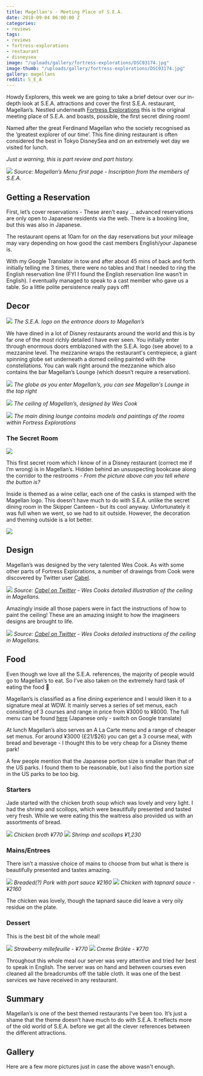 ```yaml
---
title: Magellan's - Meeting Place of S.E.A.
date: 2018-09-04 06:00:00 Z
categories:
- reviews
tags:
- reviews
- fortress-explorations
- restaurant
- disneysea
image: "/uploads/gallery/fortress-explorations/DSC03174.jpg"
image-thumb: "/uploads/gallery/fortress-explorations/DSC03174.jpg"
gallery: magellans
reddit: S_E_A
---
```


Howdy Explorers, this week we are going to take a brief detour over our in-depth look at S.E.A. attractions and cover the first S.E.A. restaurant, Magellan’s. Nestled underneath [Fortress Explorations](/history/fortress-explorations) this is the original meeting place of S.E.A. and boasts, possible, the first secret dining room! 

Named after the great Ferdinand Magellan who the society recognised as the ‘greatest explorer of our time’. This fine dining restaurant is often considered the best in Tokyo DisneySea and on an extremely wet day we visited for lunch.

*Just a warning, this is part review and part history.*

![](/uploads/posts/magellans/IMG_0427.jpg)
*Source: Magellan’s Menu first page - Inscription from the members of S.E.A.*

## Getting a Reservation
First, let’s cover reservations - These aren’t easy … advanced reservations are only open to Japanese residents via the web. There is a booking line, but this was also in Japanese.

The restaurant opens at 10am for on the day reservations but your mileage may vary depending on how good the cast members English/your Japanese is.

With my Google Translator in tow and after about 45 mins of back and forth initially telling me 3 times, there were no tables and that I needed to ring the English reservation line (FYI I found the English reservation line wasn’t in English). I eventually managed to speak to a cast member who gave us a table. So a little polite persistence really pays off!

## Decor
![](/uploads/posts/magellans/DSC03223.jpg)
*The S.E.A. logo on the entrance doors to Magellan’s*

We have dined in a lot of Disney restaurants around the world and this is by far one of the most richly detailed I have ever seen. You initially enter through enormous doors emblazoned with the S.E.A. logo (see above) to a mezzanine level. The mezzanine wraps the restaurant's centrepiece, a giant spinning globe set underneath a domed ceiling painted with the constellations. You can walk right around the mezzanine which also contains the bar Magellan’s Lounge (which doesn’t require a reservation).

![](/uploads/posts/magellans/DSC03247.jpg)
*The globe as you enter Magellan’s, you can see Magellan's Lounge in the top right*

![](/uploads/posts/magellans/DSC03227.jpg)
*The ceiling of Magellan’s, designed by Wes Cook*

![](/uploads/posts/magellans/DSC03246.jpg)
*The main dining lounge contains models and paintings of the rooms within Fortress Explorations*

### The Secret Room
![](/uploads/posts/magellans/DSC03228.jpg)

This first secret room which I know of in a Disney restaurant (correct me if I’m wrong) is in Magellan’s. Hidden behind an unsuspecting bookcase along the corridor to the restrooms - *From the picture above can you tell where the button is?*

Inside is themed as a wine cellar, each one of the casks is stamped with the Magellan logo. This doesn’t have much to do with S.E.A. unlike the secret dining room in the Skipper Canteen - but its cool anyway. Unfortunately it was full when we went, so we had to sit outside. However, the decoration and theming outside is a lot better.

![](/uploads/posts/magellans/DSC03238.jpg)

## Design
Magellan’s was designed by the very talented Wes Cook. As with some other parts of Fortress Explorations, a number of drawings from Cook were discovered by Twitter user [Cabel](https://twitter.com/cabel/status/852633504957345792?ref_src=twsrc%5Etfw%7Ctwcamp%5Etweetembed&ref_url=https%3A%2F%2Fforums.wdwmagic.com%2Fthreads%2Fanyone-know-who-the-team-was-behind-fortress-explorations.944397%2F).

![](/uploads/posts/magellans/8BBBF0DB-89CE-4C3D-9F20-B6266E8960C6.png)
*Source:  [Cabel on Twitter](https://twitter.com/cabel/status/852633504957345792?ref_src=twsrc%5Etfw%7Ctwcamp%5Etweetembed&ref_url=https%3A%2F%2Fforums.wdwmagic.com%2Fthreads%2Fanyone-know-who-the-team-was-behind-fortress-explorations.944397%2F) - Wes Cooks detailed illustration of the ceiling in Magellans.*

Amazingly inside all those papers were in fact the instructions of how to paint the ceiling! These are an amazing insight to how the imagineers designs are brought to life.

![](/uploads/posts/magellans/A2B12562-2CAB-41B8-A8EC-E626FCB2CD7B.png)
*Source:  [Cabel on Twitter](https://twitter.com/cabel/status/852633504957345792?ref_src=twsrc%5Etfw%7Ctwcamp%5Etweetembed&ref_url=https%3A%2F%2Fforums.wdwmagic.com%2Fthreads%2Fanyone-know-who-the-team-was-behind-fortress-explorations.944397%2F) - Wes Cooks detailed instructions
 of the ceiling in Magellans.*

## Food
Even though we love all the S.E.A. references, the majority of people would go to Magellan’s to eat. So I’ve also taken on the extremely hard task of eating the food 🤣

Magellan’s is classified as a fine dining experience and I would liken it to a signature meal at WDW. It mainly serves a series of set menus, each consisting of 3 courses and range in price from ¥3000 to ¥8000. The full menu can be found [here](https://www.tokyodisneyresort.jp/tds/restaurant/menu/412/) (Japanese only - switch on Google translate)

At lunch Magellan’s also serves an A La Carte menu and a range of cheaper set menus. For around ¥3000 (£21/$26) you can get a 3 course meal, with bread and beverage - I thought this to be very cheap for a Disney theme park! 

A few people mention that the Japanese portion size is smaller than that of the US parks. I found them to be reasonable, but I also find the portion size in the US parks to be too big.

### Starters

Jade started with the chicken broth soup which was lovely and very light. I had the shrimp and scollops, which were beautifully presented and tasted very fresh. While we were eating this the waitress also provided us with an assortments of bread.

![](/uploads/posts/magellans/IMG_0432.jpg)
*Chicken broth ¥770*
![](/uploads/posts/magellans/IMG_0431.jpg)
*Shrimp and scollops ¥1,230*

### Mains/Entrees
There isn’t a massive choice of mains to choose from but what is there is beautifully presented and tastes amazing.

![](/uploads/posts/magellans/IMG_0433.jpg)
*Breaded(?) Pork with port sauce ¥2160*
![](/uploads/posts/magellans/IMG_0436.jpg)
*Chicken with tapnard sauce - ¥2160*

The chicken was lovely, though the tapnard sauce did leave a very oily residue on the plate.

### Dessert
This is the best bit of the whole meal!

![](/uploads/posts/magellans/IMG_0437.jpg)
*Strawberry millefeuille - ¥770*
![](/uploads/posts/magellans/IMG_0438.jpg)
*Creme Brûlée - ¥770*

Throughout this whole meal our server was very attentive and tried her best to speak in English. The server was on hand and between courses even cleaned all the breadcrumbs off the table cloth. It was one of the best services we have received in any restaurant.

## Summary
Magellan’s is one of the best themed restaurants I’ve been too. It’s just a shame that the theme doesn’t have much to do with S.E.A. It reflects more of the old world of S.E.A. before we get all the clever references between the different attractions.

## Gallery

Here are a few more pictures just in case the above wasn't enough.


